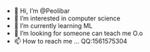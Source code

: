 - 👋 Hi, I’m @Peolibar
- 👀 I’m interested in computer science
- 🌱 I’m currently learning ML
- 💞️ I’m looking for someone can teach me O.o
- 📫 How to reach me ... QQ:1561575304

<!---
Peolibar/Peolibar is a ✨ special ✨ repository because its `README.md` (this file) appears on your GitHub profile.
You can click the Preview link to take a look at your changes.
--->
